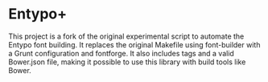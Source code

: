 Entypo+
=======
This project is a fork of the original experimental script to automate the Entypo font building.
It replaces the original Makefile using font-builder with a Grunt configuration and fontforge. It also includes tags and a valid Bower.json file, making it possible to use this library with build tools like Bower.
